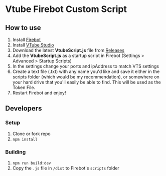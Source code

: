 # Vtube Firebot Custom Script

## How to use
1. Install [Firebot](https://firebot.app)
2. Install [VTube Studio](https://denchisoft.com/) 
3. Download the latest **VtubeScript.js** file from [Releases](https://github.com/cky-/Vtube/releases)
4. Add the **VtubeScript.js** as a startup script in Firebot (Settings > Advanced > Startup Scripts)
5. In the settings change your ports and ipAddress to match VTS settings
6. Create a text file (.txt) with any name you'd like and save it either in the scripts folder (which would be my recommendation), or somewhere on your hard drive that you'll easily be able to find. This will be used as the Token File.
7. Restart Firebot and enjoy!

## Developers
### Setup
1. Clone or fork repo
2. `npm install`

### Building
1. `npm run build:dev`
2. Copy the `.js` file in `/dist` to Firebot's `scripts` folder
 
